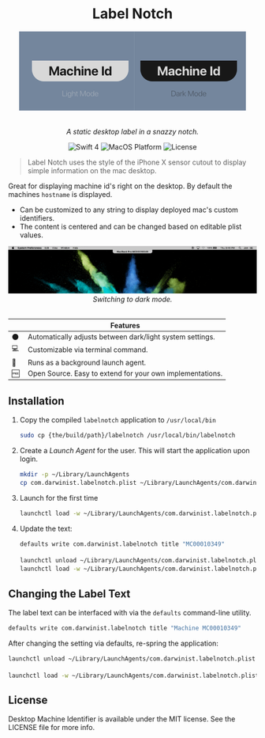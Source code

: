 <div align="center">
    <h1>Label Notch</h1>
    <img src="/Assets/Logo.png" alt="Label Notch" width=460px><br><br>
    <p><em>A static desktop label in a snazzy notch.</em></p>
    <span>
        <img src="https://img.shields.io/badge/Swift-4-yellow.svg" alt="Swift 4">
        <img src="https://img.shields.io/badge/platform-macOS-lightgray.svg" alt="MacOS Platform">
        <img src="https://img.shields.io/badge/license-MIT-blue.svg" alt="License">
    </span>
</div>

> Label Notch uses the style of the iPhone X sensor cutout to display simple information on the mac desktop.

Great for displaying machine id's right on the desktop. By default the machines `hostname` is displayed.
  - Can be customized to any string to display deployed mac's custom identifiers.
  - The content is centered and can be changed based on editable plist values.

<p align="center">
  <img src="/Assets/nightswitch.gif" alt="" width=600><br>
  <em>Switching to dark mode.</em>
  <br>
  <br>
</p>

|&nbsp;&nbsp;&nbsp;&nbsp;&nbsp;| Features |
|-|----------|
|:new_moon:|Automatically adjusts between dark/light system settings. |
|:computer:|Customizable via terminal command. |
|:tophat:|Runs as a background launch agent. |
|:free:|Open Source. Easy to extend for your own implementations. |


## Installation
1. Copy the compiled `labelnotch` application to `/usr/local/bin`

      ```Bash
      sudo cp {the/build/path}/labelnotch /usr/local/bin/labelnotch
      ```
  
1. Create a *Launch Agent* for the user. This will start the application upon login.
  
      ```Bash
      mkdir -p ~/Library/LaunchAgents
      cp com.darwinist.labelnotch.plist ~/Library/LaunchAgents/com.darwinist.labelnotch.plist # Copy plist to user's Launch Agents
      ```
  
1. Launch for the first time

      ```Bash
      launchctl load -w ~/Library/LaunchAgents/com.darwinist.labelnotch.plist
      ```

1. Update the text:

      ```Bash
      defaults write com.darwinist.labelnotch title "MC00010349"

      launchctl unload ~/Library/LaunchAgents/com.darwinist.labelnotch.plist
      launchctl load -w ~/Library/LaunchAgents/com.darwinist.labelnotch.plist
      ```


## Changing the Label Text
The label text can be interfaced with via the `defaults` command-line utility.

```Bash
defaults write com.darwinist.labelnotch title "Machine MC00010349"
```

After changing the setting via defaults, re-spring the application:

```Bash
launchctl unload ~/Library/LaunchAgents/com.darwinist.labelnotch.plist

launchctl load -w ~/Library/LaunchAgents/com.darwinist.labelnotch.plist
```

## License
Desktop Machine Identifier is available under the MIT license. See the LICENSE file for more info.
